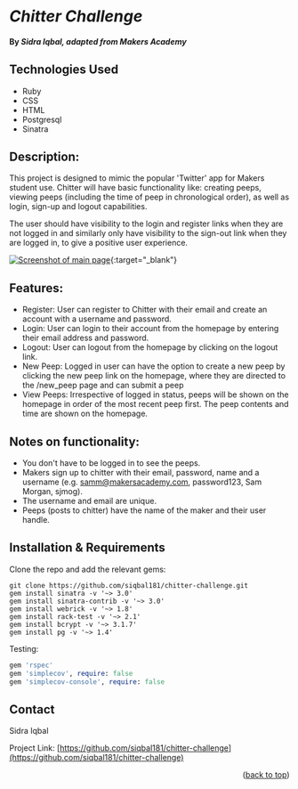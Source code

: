 <a name="readme-top"></a>

# _Chitter Challenge_

#### By _**Sidra Iqbal, adapted from Makers Academy**_

Technologies Used
-----

* Ruby
* CSS
* HTML
* Postgresql
* Sinatra

Description:
-------

This project is designed to mimic the popular 'Twitter' app for Makers student use. Chitter will have basic functionality like: creating peeps, viewing peeps (including the time of peep in chronological order), as well as login, sign-up and logout capabilities. 

The user should have visibility to the login and register links when they are not logged in and similarly only have visibility to the sign-out link when they are logged in, to give a positive user experience. 

[![Screenshot of main page](https://i.imgur.com/g3bzkKR.png)](https://chitter-app-59gf.onrender.com/){:target="_blank"}


Features:
-------

* Register: User can register to Chitter with their email and create an account with a username and password. 
* Login: User can login to their account from the homepage by entering their email address and password.
* Logout: User can logout from the homepage by clicking on the logout link. 
* New Peep: Logged in user can have the option to create a new peep by clicking the new peep link on the homepage, where they are directed to the /new_peep page and can submit a peep
* View Peeps: Irrespective of logged in status, peeps will be shown on the homepage in order of the most recent peep first. The peep contents and time are shown on the homepage.

Notes on functionality:
------

* You don't have to be logged in to see the peeps.
* Makers sign up to chitter with their email, password, name and a username (e.g. samm@makersacademy.com, password123, Sam Morgan, sjmog).
* The username and email are unique.
* Peeps (posts to chitter) have the name of the maker and their user handle.

Installation & Requirements
------

Clone the repo and add the relevant gems:

```
git clone https://github.com/siqbal181/chitter-challenge.git
gem install sinatra -v '~> 3.0'
gem install sinatra-contrib -v '~> 3.0'
gem install webrick -v '~> 1.8'
gem install rack-test -v '~> 2.1'
gem install bcrypt -v '~> 3.1.7'
gem install pg -v '~> 1.4'
```

Testing:
```ruby
gem 'rspec'
gem 'simplecov', require: false
gem 'simplecov-console', require: false
```

## Contact

Sidra Iqbal 

Project Link: [https://github.com/siqbal181/chitter-challenge](https://github.com/siqbal181/chitter-challenge)

<p align="right">(<a href="#readme-top">back to top</a>)</p>
